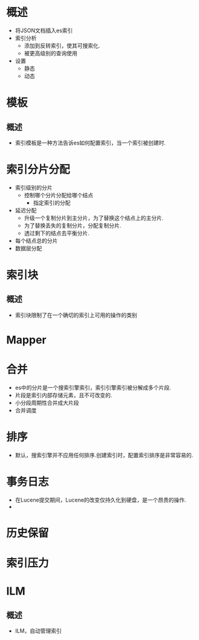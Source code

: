 # 概述
- 将JSON文档插入es索引
- 索引分析
	- 添加到反转索引，使其可搜索化.
	- 被更高级别的查询使用
- 设置
	- 静态
	- 动态

# 模板
## 概述
- 索引模板是一种方法告诉es如何配置索引，当一个索引被创建时.

# 索引分片分配
- 索引级别的分片
	- 控制哪个分片分配给哪个结点
		- 指定索引的分配
- 延迟分配
	- 升级一个复制分片到主分片，为了替换这个结点上的主分片.
	- 为了替换丢失的复制分片，分配复制分片.
	- 透过剩下的结点去平衡分片.
- 每个结点总的分片
- 数据层分配

# 索引块
## 概述
- 索引块限制了在一个确切的索引上可用的操作的类别

# Mapper


# 合并
- es中的分片是一个搜索引擎索引，索引引擎索引被分解成多个片段.
- 片段是索引内部存储元素，且不可改变的.
- 小分段周期性合并成大片段
- 合并调度

# 排序
- 默认，搜索引擎并不应用任何排序.创建索引时，配置索引排序是非常容易的.

# 事务日志
- 在Lucene提交期间，Lucene的改变仅持久化到硬盘，是一个昂贵的操作.
- 

# 历史保留

# 索引压力


# ILM
## 概述
- ILM，自动管理索引